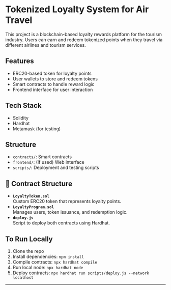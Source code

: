 # Tokenized Loyalty System for Air Travel

This project is a blockchain-based loyalty rewards platform for the tourism industry. Users can earn and redeem tokenized points when they travel via different airlines and tourism services.

## Features
- ERC20-based token for loyalty points
- User wallets to store and redeem tokens
- Smart contracts to handle reward logic
- Frontend interface for user interaction

## Tech Stack
- Solidity
- Hardhat
- Metamask (for testing)

## Structure
- `contracts/`: Smart contracts
- `frontend/`: (If used) Web interface
- `scripts/`: Deployment and testing scripts

## 🧱 Contract Structure
- **`LoyaltyToken.sol`**  
  Custom ERC20 token that represents loyalty points.
- **`LoyaltyProgram.sol`**  
  Manages users, token issuance, and redemption logic.
- **`deploy.js`**  
  Script to deploy both contracts using Hardhat.


## To Run Locally
1. Clone the repo  
2. Install dependencies: `npm install`  
3. Compile contracts: `npx hardhat compile`  
4. Run local node: `npx hardhat node`  
5. Deploy contracts: `npx hardhat run scripts/deploy.js --network localhost`

---

